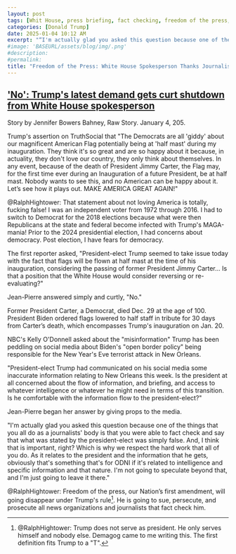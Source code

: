 ```yaml
---
layout: post
tags: [Whit House, press briefing, fact checking, freedom of the press, first amendment, politics]
categories: [Donald Trump]
date: 2025-01-04 10:12 AM
excerpt: "“I'm actually glad you asked this question because one of the things that you all do as a journalists' body is that you were able to fact check and say that what was stated by the president-elect was simply false. And, I think that is important, right? Which is why we respect the hard work that all of you do. As it relates to the president and the information that he gets, obviously that's something that's for ODNI if it's related to intelligence and specific information and that nature. I'm not going to speculate beyond that, and I'm just going to leave it there.” – Jean-Pierre, White House spokesperson."
#image: 'BASEURL/assets/blog/img/.png'
#description:
#permalink:
title: "Freedom of the Press: White House Spokesperson Thanks Journalists For Fact Checking"
---
```



## ['No': Trump's latest demand gets curt shutdown from White House spokesperson](https://www.alternet.org/jan-6-carter/)

Story by Jennifer Bowers Bahney, Raw Story. January 4, 205.

Trump's assertion on TruthSocial that "The Democrats are all 'giddy' about our magnificent American Flag potentially being at 'half mast' during my inauguration. They think it's so great and are so happy about it because, in actuality, they don't love our country, they only think about themselves. In any event, because of the death of President Jimmy Carter, the Flag may, for the first time ever during an Inauguration of a future President, be at half mast. Nobody wants to see this, and no American can be happy about it. Let’s see how it plays out. MAKE AMERICA GREAT AGAIN!"

@RalphHightower: That statement about not loving America is totally, fucking false! I was an independent voter from 1972 through 2016. I had to switch to Democrat for the 2018 elections because what were then Republicans at the state and federal become infected with Trump's MAGA-mania! Prior to the 2024 presidential election, I had concerns about democracy. Post election, I have fears for democracy. 

The first reporter asked, "President-elect Trump seemed to take issue today with the fact that flags will be flown at half mast at the time of his inauguration, considering the passing of former President Jimmy Carter... Is that a position that the White House would consider reversing or re-evaluating?"

Jean-Pierre answered simply and curtly, "No."

Former President Carter, a Democrat, died Dec. 29 at the age of 100. President Biden ordered flags lowered to half staff in tribute for 30 days from Carter’s death, which encompasses Trump's inauguration on Jan. 20.

NBC's Kelly O'Donnell asked about the "misinformation" Trump has been peddling on social media about Biden's "open border policy" being responsible for the New Year's Eve terrorist attack in New Orleans.

"President-elect Trump had communicated on his social media some inaccurate information relating to New Orleans this week. Is the president at all concerned about the flow of information, and briefing, and access to whatever intelligence or whatever he might need in terms of this transition. Is he comfortable with the information flow to the president-elect?"

Jean-Pierre began her answer by giving props to the media.

"I'm actually glad you asked this question because one of the things that you all do as a journalists' body is that you were able to fact check and say that what was stated by the president-elect was simply false. And, I think that is important, right? Which is why we respect the hard work that all of you do. As it relates to the president and the information that he gets, obviously that's something that's for ODNI if it's related to intelligence and specific information and that nature. I'm not going to speculate beyond that, and I'm just going to leave it there."

@RalphHightower: Freedom of the press, our Nation’s first amendment, will going disappear under Trump's rule[^101]. He is going to sue, persecute, and prosecute all news organizations and journalists that fact check him.

[^101]: @RalphHightower: Trump does not serve as president. He only serves himself and nobody else. Demagog came to me writing this. The first definition[^121] fits Trump to a "T".

[^121]: [demagog • Merriam-Webster:](http://www.merriam-webster.com/dictionary/demagog)<br />noun<br />dem·​a·​gogue | \ ˈde-mə-ˌgäg  \<br />variants: or less commonly dem​a​gog<br />Definition (Entry 1 of 2)<br />1: a leader who makes use of popular prejudices and false claims and promises in order to gain power<br /><br />2: a leader championing the cause of the common people in ancient times
